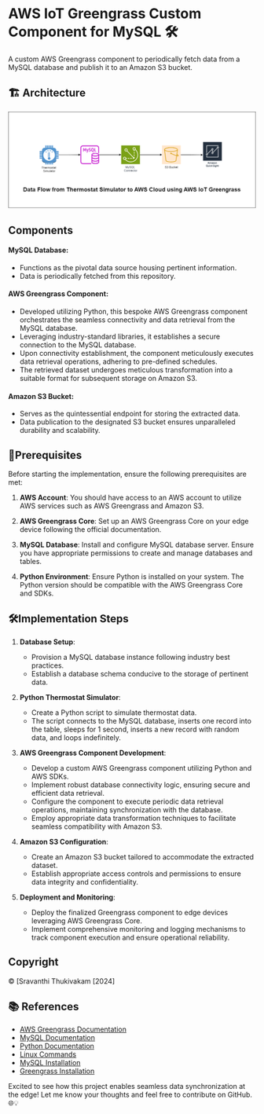 # AWS IoT Greengrass Custom Component for MySQL 🛠️

A custom AWS Greengrass component to periodically fetch data from a MySQL database and publish it to an Amazon S3 bucket.

## 🏗️ Architecture

 ![Architecture](MySQLGGConnector.png)

## Components

#### MySQL Database:

- Functions as the pivotal data source housing pertinent information.
- Data is periodically fetched from this repository.

#### AWS Greengrass Component:

- Developed utilizing Python, this bespoke AWS Greengrass component orchestrates the seamless connectivity and data retrieval from the MySQL database.
- Leveraging industry-standard libraries, it establishes a secure connection to the MySQL database.
- Upon connectivity establishment, the component meticulously executes data retrieval operations, adhering to pre-defined schedules.
- The retrieved dataset undergoes meticulous transformation into a suitable format for subsequent storage on Amazon S3.

#### Amazon S3 Bucket:

- Serves as the quintessential endpoint for storing the extracted data.
- Data publication to the designated S3 bucket ensures unparalleled durability and scalability.

## 🔧Prerequisites

Before starting the implementation, ensure the following prerequisites are met:

1. **AWS Account**: You should have access to an AWS account to utilize AWS services such as AWS Greengrass and Amazon S3.

2. **AWS Greengrass Core**: Set up an AWS Greengrass Core on your edge device following the official documentation.

3. **MySQL Database**: Install and configure MySQL database server. Ensure you have appropriate permissions to create and manage databases and tables.

4. **Python Environment**: Ensure Python is installed on your system. The Python version should be compatible with the AWS Greengrass Core and SDKs.


## 🛠️Implementation Steps

1. **Database Setup**:
   - Provision a MySQL database instance following industry best practices.
   - Establish a database schema conducive to the storage of pertinent data.

2. **Python Thermostat Simulator**:
   - Create a Python script to simulate thermostat data.
   - The script connects to the MySQL database, inserts one record into the table, sleeps for 1 second, inserts a new record with random data, and loops indefinitely.

3. **AWS Greengrass Component Development**:
   - Develop a custom AWS Greengrass component utilizing Python and AWS SDKs.
   - Implement robust database connectivity logic, ensuring secure and efficient data retrieval.
   - Configure the component to execute periodic data retrieval operations, maintaining synchronization with the database.
   - Employ appropriate data transformation techniques to facilitate seamless compatibility with Amazon S3.

4. **Amazon S3 Configuration**:
   - Create an Amazon S3 bucket tailored to accommodate the extracted dataset.
   - Establish appropriate access controls and permissions to ensure data integrity and confidentiality.

5. **Deployment and Monitoring**:
   - Deploy the finalized Greengrass component to edge devices leveraging AWS Greengrass Core.
   - Implement comprehensive monitoring and logging mechanisms to track component execution and ensure operational reliability.


## Copyright

© [Sravanthi Thukivakam [2024]


## 📚 References

- [AWS Greengrass Documentation](https://docs.aws.amazon.com/greengrass/latest/developerguide/what-is-gg.html)
- [MySQL Documentation](https://dev.mysql.com/doc/)
- [Python Documentation](https://docs.python.org/)
- [Linux Commands](SravanthiHelloWorld/Linux.md)
- [MySQL Installation](SravanthiHelloWorld/MySQL.md)
- [Greengrass Installation](SravanthiHelloWorld/Greengrass.md)

Excited to see how this project enables seamless data synchronization at the edge! Let me know your thoughts and feel free to contribute on GitHub. 🌐💡

